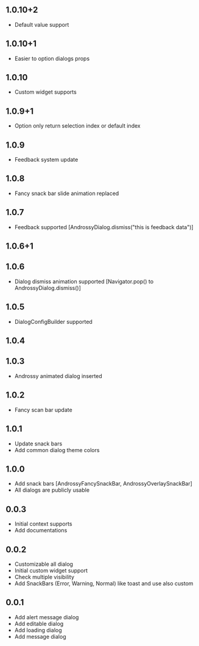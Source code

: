 ## 1.0.10+2

* Default value support

## 1.0.10+1

* Easier to option dialogs props

## 1.0.10

* Custom widget supports

## 1.0.9+1

* Option only return selection index or default index

## 1.0.9

* Feedback system update

## 1.0.8

* Fancy snack bar slide animation replaced

## 1.0.7

* Feedback supported [AndrossyDialog.dismiss("this is feedback data")]

## 1.0.6+1

## 1.0.6

* Dialog dismiss animation supported [Navigator.pop() to AndrossyDialog.dismiss()]

## 1.0.5

* DialogConfigBuilder supported

## 1.0.4

## 1.0.3

* Androssy animated dialog inserted

## 1.0.2

* Fancy scan bar update

## 1.0.1

* Update snack bars
* Add common dialog theme colors

## 1.0.0

* Add snack bars [AndrossyFancySnackBar, AndrossyOverlaySnackBar]
* All dialogs are publicly usable

## 0.0.3

* Initial context supports
* Add documentations

## 0.0.2

* Customizable all dialog
* Initial custom widget support
* Check multiple visibility
* Add SnackBars (Error, Warning, Normal) like toast and use also custom

## 0.0.1

* Add alert message dialog
* Add editable dialog
* Add loading dialog
* Add message dialog
